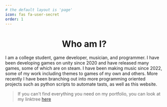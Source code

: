```yaml
---
# the default layout is 'page'
icon: fas fa-user-secret
order: 1
---
```

<div align="center"><h1>Who am I?</h1></div>

I am a college student, game developer, musician, and programmer. I have been developing games on unity since 2020 and have released many games, some of which are on steam. I have been making music since 2022, some of my work including themes to games of my own and others. More recently I have been branching out into more programming oriented projects such as python scripts to automate tasts, as well as this website.

<blockquote class="prompt-tip"><p>If you can't find everything you need on my portfolio, you can look at my linktree <a href="https://linktr.ee/dubscr">here</a></p></blockquote>